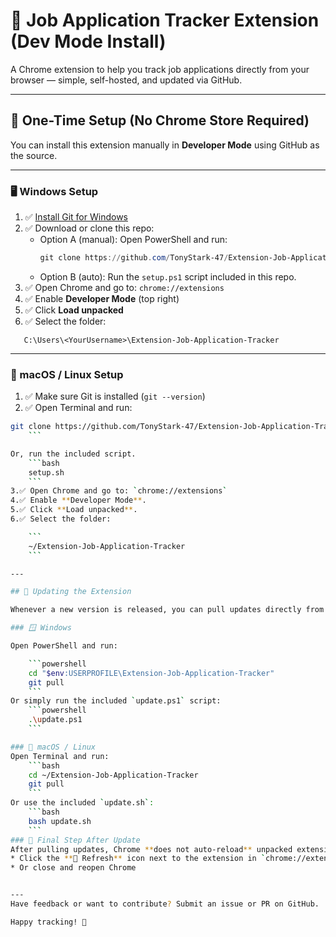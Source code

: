 # 🧩 Job Application Tracker Extension (Dev Mode Install)

A Chrome extension to help you track job applications directly from your browser — simple, self-hosted, and updated via GitHub.

---

## 🚀 One-Time Setup (No Chrome Store Required)

You can install this extension manually in **Developer Mode** using GitHub as the source.

---

### 🖥️ Windows Setup

1. ✅ [Install Git for Windows](https://git-scm.com/)
2. ✅ Download or clone this repo:
   - Option A (manual): Open PowerShell and run:
     ```powershell
     git clone https://github.com/TonyStark-47/Extension-Job-Application-Tracker "$env:USERPROFILE\Extension-Job-Application-Tracker"
     ```
   - Option B (auto): Run the `setup.ps1` script included in this repo.
3. ✅ Open Chrome and go to: `chrome://extensions`
4. ✅ Enable **Developer Mode** (top right)
5. ✅ Click **Load unpacked**
6. ✅ Select the folder:
 ```
    C:\Users\<YourUsername>\Extension-Job-Application-Tracker
 ```
---
### 🐧 macOS / Linux Setup

1. ✅ Make sure Git is installed (`git --version`)
2. ✅ Open Terminal and run:
```bash
git clone https://github.com/TonyStark-47/Extension-Job-Application-Tracker ~/Extension-Job-Application-Tracker
    ```

Or, run the included script.
    ```bash
    setup.sh
    ```
3.✅ Open Chrome and go to: `chrome://extensions`
4.✅ Enable **Developer Mode**.
5.✅ Click **Load unpacked**.
6.✅ Select the folder:

    ```
    ~/Extension-Job-Application-Tracker
    ```

---

## 🔄 Updating the Extension

Whenever a new version is released, you can pull updates directly from GitHub.

### 🪟 Windows

Open PowerShell and run:

    ```powershell
    cd "$env:USERPROFILE\Extension-Job-Application-Tracker"
    git pull
    ```
Or simply run the included `update.ps1` script:
    ```powershell
    .\update.ps1
    ```

### 🐧 macOS / Linux
Open Terminal and run:
    ```bash
    cd ~/Extension-Job-Application-Tracker
    git pull
    ```
Or use the included `update.sh`:
    ```bash
    bash update.sh
    ```
### 🔁 Final Step After Update
After pulling updates, Chrome **does not auto-reload** unpacked extensions. You need to either:
* Click the **🔄 Refresh** icon next to the extension in `chrome://extensions`
* Or close and reopen Chrome


---
Have feedback or want to contribute? Submit an issue or PR on GitHub.

Happy tracking! 🚀
